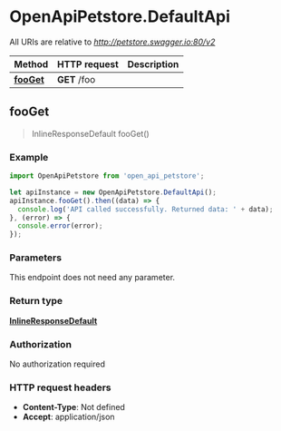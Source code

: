 # OpenApiPetstore.DefaultApi

All URIs are relative to *http://petstore.swagger.io:80/v2*

Method | HTTP request | Description
------------- | ------------- | -------------
[**fooGet**](DefaultApi.md#fooGet) | **GET** /foo | 



## fooGet

> InlineResponseDefault fooGet()



### Example

```javascript
import OpenApiPetstore from 'open_api_petstore';

let apiInstance = new OpenApiPetstore.DefaultApi();
apiInstance.fooGet().then((data) => {
  console.log('API called successfully. Returned data: ' + data);
}, (error) => {
  console.error(error);
});

```

### Parameters

This endpoint does not need any parameter.

### Return type

[**InlineResponseDefault**](InlineResponseDefault.md)

### Authorization

No authorization required

### HTTP request headers

- **Content-Type**: Not defined
- **Accept**: application/json

